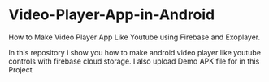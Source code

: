 # Video-Player-App-in-Android
How to Make Video Player App Like Youtube using Firebase and Exoplayer.

In this repository i show you how to make android video player like youtube controls with firebase cloud storage. I also upload Demo APK file for in this Project
